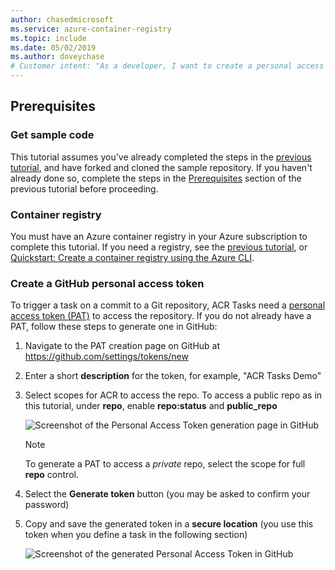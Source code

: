 ```yaml
---
author: chasedmicrosoft
ms.service: azure-container-registry
ms.topic: include
ms.date: 05/02/2019
ms.author: doveychase
# Customer intent: "As a developer, I want to create a personal access token for GitHub so that I can enable ACR Tasks to automatically trigger workflows on commits to my repository."
---
```

## Prerequisites

### Get sample code

This tutorial assumes you've already completed the steps in the [previous tutorial](../container-registry-tutorial-quick-task.md), and have forked and cloned the sample repository. If you haven't already done so, complete the steps in the [Prerequisites](../container-registry-tutorial-quick-task.md#prerequisites) section of the previous tutorial before proceeding.

### Container registry

You must have an Azure container registry in your Azure subscription to complete this tutorial. If you need a registry, see the [previous tutorial](../container-registry-tutorial-quick-task.md), or [Quickstart: Create a container registry using the Azure CLI](../container-registry-get-started-azure-cli.md).

### Create a GitHub personal access token

To trigger a task on a commit to a Git repository, ACR Tasks need a [personal access token (PAT)](../container-registry-tasks-overview.md#personal-access-token) to access the repository. If you do not already have a PAT, follow these steps to generate one in GitHub:

1. Navigate to the PAT creation page on GitHub at https://github.com/settings/tokens/new
1. Enter a short **description** for the token, for example, "ACR Tasks Demo"
1. Select scopes for ACR to access the repo. To access a public repo as in this tutorial, under **repo**, enable **repo:status** and **public_repo**

   ![Screenshot of the Personal Access Token generation page in GitHub][build-task-01-new-token]

   > [!NOTE]
   > To generate a PAT to access a *private* repo, select the scope for full **repo** control.

1. Select the **Generate token** button (you may be asked to confirm your password)
1. Copy and save the generated token in a **secure location** (you use this token when you define a task in the following section)

   ![Screenshot of the generated Personal Access Token in GitHub][build-task-02-generated-token]

<!-- Images -->
[build-task-01-new-token]: ./media/container-registry-task-tutorial-prereq/build-task-01-new-token.png
[build-task-02-generated-token]: ./media/container-registry-task-tutorial-prereq/build-task-02-generated-token.png
